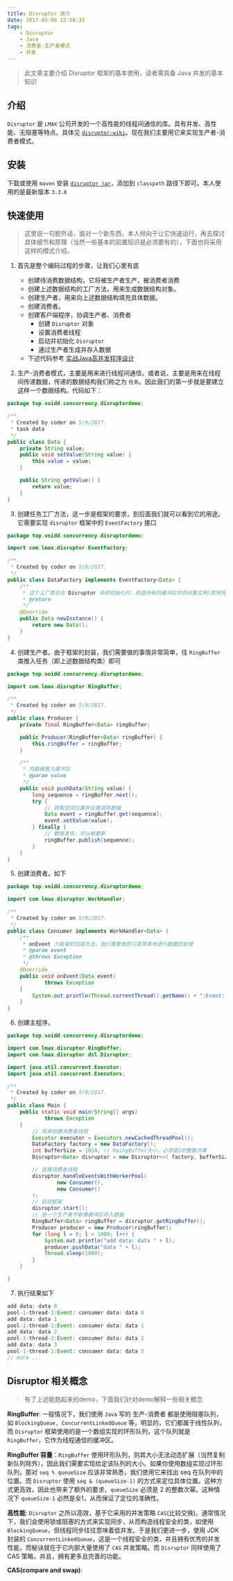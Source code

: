 ```yaml
---
title: Disruptor 简介
date: 2017-05-09 12:58:33
tags:
    - Disruptor
    - Java
    - 消费者-生产者模式
    - 并发
---
```

> 此文章主要介绍 Disruptor 框架的基本使用，读者需具备 Java 并发的基本知识

<!-- more -->

## 介绍
`Disruptor` 是 `LMAX` 公司开发的一个高性能的线程间通信的库。具有并发、高性能、无阻塞等特点。具体见 [`disruptor-wiki`][1]。现在我们主要用它来实现生产者-消费者模式。

## 安装
下载或使用 `maven` 安装 [`disruptor jar`][2]，添加到  `classpath` 路径下即可。本人使用的是最新版本 `3.3.6`

## 快速使用
> 这里说一句题外话，面对一个新东西，本人倾向于让它快速运行，再去探讨具体细节和原理（当然一些基本的前置知识是必须要有的），下面也将采用这样的模式介绍。

1. 首先是整个编码过程的步骤，让我们心里有底
    - 创建待消费数据结构，它将被生产者生产，被消费者消费
    - 创建上述数据结构的工厂方法，用来生成数据结构对象。
    - 创建生产者，用来向上述数据结构填充具体数据。
    - 创建消费者。
    - 创建客户端程序，协调生产者、消费者
        + 创建 `Disruptor` 对象
        + 设置消费者线程
        + 启动并初始化 `Disruptor`
        + 通过生产者生成并存入数据
    - 下述代码参考 [实战Java高并发程序设计][3]

2. 生产-消费者模式，主要是用来进行线程间通信，或者说，主要是用来在线程间传递数据，传递的数据结构我们称之为 `任务`。因此我们的第一步就是要建立这样一个数据结构。代码如下：
```java
package top.voidd.concurrency.disruptordemo;

/**
 * Created by coder on 5/9/2017.
 * task data
 */
public class Data {
    private String value;
    public void setValue(String value) {
        this.value = value;
    }

    public String getValue() {
        return value;
    }
}
```
3. 创建任务工厂方法，这一步是框架的要求，到后面我们就可以看到它的用途。它需要实现 `disruptor` 框架中的 `EventFactory` 接口
```java
package top.voidd.concurrency.disruptordemo;

import com.lmax.disruptor.EventFactory;

/**
 * Created by coder on 5/9/2017.
 */
public class DataFactory implements EventFactory<Data> {
    /**
     * 这个工厂类会在 Disruptor 系统初始化时，构造所有的缓冲区中的对象实例(即预先分配空间)
     * @return
     */
    @Override
    public Data newInstance() {
        return new Data();
    }
}
```

4. 创建生产者。由于框架的封装，我们需要做的事情非常简单，往 `RingBuffer` 类推入任务（即上述数据结构类）即可
```java
package top.voidd.concurrency.disruptordemo;

import com.lmax.disruptor.RingBuffer;

/**
 * Created by coder on 5/9/2017.
 */
public class Producer {
    private final RingBuffer<Data> ringBuffer;

    public Producer(RingBuffer<Data> ringBuffer) {
        this.ringBuffer = ringBuffer;
    }

    /**
     * 将数据推入缓冲区
     * @param value
     */
    public void pushData(String value) {
        long sequence = ringBuffer.next();
        try {
            // 获取空闲位置并设置具体数据
            Data event = ringBuffer.get(sequence);
            event.setValue(value);
        } finally {
            // 数据发布，可以被更新
            ringBuffer.publish(sequence);
        }
    }
}
```
5. 创建消费者。如下
```java
package top.voidd.concurrency.disruptordemo;

import com.lmax.disruptor.WorkHandler;

/**
 * Created by coder on 5/9/2017.
 */
public class Consumer implements WorkHandler<Data> {
    /**
     * onEvent 为框架的回调方法，我们需要做的只是简单地进行数据的处理
     * @param event
     * @throws Exception
     */
    @Override
    public void onEvent(Data event)
            throws Exception
    {
        System.out.println(Thread.currentThread().getName() + ":Event: consumer data: " + event.getValue());
    }
}
```
6. 创建主程序。
```java
package top.voidd.concurrency.disruptordemo;

import com.lmax.disruptor.RingBuffer;
import com.lmax.disruptor.dsl.Disruptor;

import java.util.concurrent.Executor;
import java.util.concurrent.Executors;

/**
 * Created by coder on 5/9/2017.
 */
public class Main {
    public static void main(String[] args)
            throws Exception
    {
        // 用来创建消费者线程
        Executor executor = Executors.newCachedThreadPool();
        DataFactory factory = new DataFactory();
        int bufferSize = 1024; // RaingBuffer大小，必须是2的整数次幂
        Disruptor<Data> disruptor = new Disruptor<>( factory, bufferSize, executor);

        // 连接消费者线程
        disruptor.handleEventsWithWorkerPool(
                new Consumer(),
                new Consumer()
        );
        // 启动框架
        disruptor.start();
        // 由一个生产者不断像缓冲区存入数据
        RingBuffer<Data> ringBuffer = disruptor.getRingBuffer();
        Producer producer = new Producer(ringBuffer);
        for (long l = 0; l < 1000; l++) {
            System.out.println("add data: data " + l);
            producer.pushData("data " + l);
            Thread.sleep(1000);
        }
    }

}
```
7. 执行结果如下
```java
add data: data 0
pool-1-thread-2:Event: consumer data: data 0
add data: data 1
pool-1-thread-1:Event: consumer data: data 1
add data: data 2
pool-1-thread-2:Event: consumer data: data 2
add data: data 3
pool-1-thread-1:Event: consumer data: data 3
// more ...
```

## Disruptor 相关概念
> 有了上述能跑起来的demo，下面我们针对demo解释一些相关概念

**RingBuffer**: 一般情况下，我们使用 `Java` 写的 生产-消费者 都是使用阻塞队列，如 `BlockingQueue, ConcurrentLinkedQueue` 等，明显的，它们都属于线性队列，而 `Disruptor` 框架使用的是一个数组实现的环形队列，这个队列就是 `RingBuffer`，它作为线程通信的缓冲区。

**RingBuffer 容量**：`RingBuffer` 使用环形队列，则其大小无法动态扩展（当然复制新队列除外），因此我们需要实现给定该队列的大小。如果你使用数组实现过环形队列，那对 `seq % queueSize` 应该非常熟悉，我们使用它来找出 seq 在队列中的位置。而 `Disruptor` 使用 `seq & (queueSize-1)` 的方式来定位具体位置。这种方式更高效，因此也带来了额外的要求，`queueSize` 必须是 2 的整数次幂。这种情况下 `queueSize-1` 必然是全1，从而保证了定位的准确性。

**高性能**: `Disruptor` 之所以高效，基于它采用的并发策略 `CAS`(比较交换)。通常情况下，我们会使用锁或阻塞的方式来实现同步，从而构造线程安全的类，如使用 `BlockingQueue`，但线程同步往往意味着低并发。于是我们更进一步，使用 JDK 封装的 `ConcurrentLinkedQueue`，这是一个线程安全的类，并且拥有优秀的并发性能，而秘诀就在于它内部大量使用了 `CAS` 并发策略。而 `Disruptor` 同样使用了 CAS 策略，并且，拥有更多且完善的功能。

**CAS(compare and swap)**: 


[1]: https://github.com/LMAX-Exchange/disruptor/wiki
[2]: https://mvnrepository.com/artifact/com.lmax/disruptor/3.3.6
[3]: https://book.douban.com/subject/26663605/